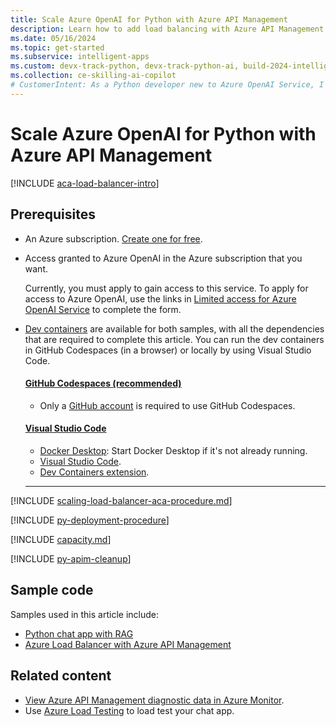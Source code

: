 ```yaml
---
title: Scale Azure OpenAI for Python with Azure API Management
description: Learn how to add load balancing with Azure API Management to your application to extend the chat app beyond the Azure OpenAI token and model quota limits. 
ms.date: 05/16/2024
ms.topic: get-started
ms.subservice: intelligent-apps
ms.custom: devx-track-python, devx-track-python-ai, build-2024-intelligent-apps
ms.collection: ce-skilling-ai-copilot
# CustomerIntent: As a Python developer new to Azure OpenAI Service, I want to scale my Azure OpenAI capacity to avoid rate limit errors.
---
```


# Scale Azure OpenAI for Python with Azure API Management

[!INCLUDE [aca-load-balancer-intro](../ai/includes/scaling-load-balancer-introduction-azure-api-management.md)]

## Prerequisites

* An Azure subscription. [Create one for free](https://azure.microsoft.com/free/ai-services?azure-portal=true).
* Access granted to Azure OpenAI in the Azure subscription that you want.

    Currently, you must apply to gain access to this service. To apply for access to Azure OpenAI, use the links in [Limited access for Azure OpenAI Service](https://aka.ms/oai/access) to complete the form.

* [Dev containers](https://containers.dev/) are available for both samples, with all the dependencies that are required to complete this article. You can run the dev containers in GitHub Codespaces (in a browser) or locally by using Visual Studio Code.

    #### [GitHub Codespaces (recommended)](#tab/github-codespaces)
    
    * Only a [GitHub account](https://www.github.com/login) is required to use GitHub Codespaces.
    
    #### [Visual Studio Code](#tab/visual-studio-code)

    * [Docker Desktop](https://www.docker.com/products/docker-desktop/): Start Docker Desktop if it's not already running.
    * [Visual Studio Code](https://code.visualstudio.com/).
    * [Dev Containers extension](https://marketplace.visualstudio.com/items?itemName=ms-vscode-remote.remote-containers).
    
    ---

[!INCLUDE [scaling-load-balancer-aca-procedure.md](../ai/includes/scaling-load-balancer-procedure-azure-api-management.md)]

[!INCLUDE [py-deployment-procedure](../ai/includes/redeploy-procedure-chat-azure-api-management.md)]

[!INCLUDE [capacity.md](../ai/includes/scaling-load-balancer-capacity.md)]

[!INCLUDE [py-apim-cleanup](../ai/includes/scaling-load-balancer-cleanup-azure-api-management.md)]

## Sample code

Samples used in this article include:

* [Python chat app with RAG](https://github.com/Azure-Samples/azure-search-openai-demo)
* [Azure Load Balancer with Azure API Management](https://github.com/Azure-Samples/openai-apim-lb)

## Related content

* [View Azure API Management diagnostic data in Azure Monitor](/azure/api-management/api-management-howto-use-azure-monitor#view-diagnostic-data-in-azure-monitor).
* Use [Azure Load Testing](/azure/load-testing/) to load test your chat app.

